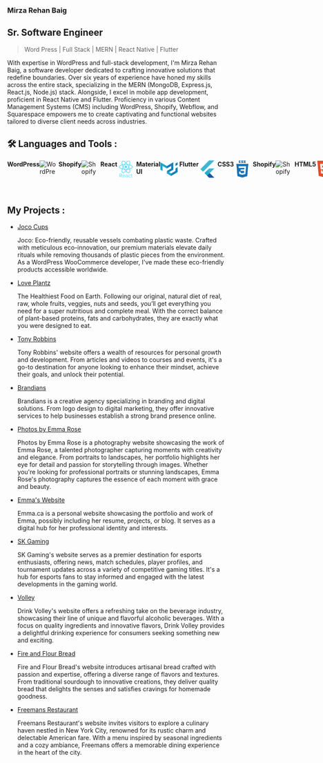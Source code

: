 ### Mirza Rehan Baig

##  Sr. Software Engineer 
> Word Press | Full Stack | MERN | React Native | Flutter

With expertise in WordPress and full-stack development, I'm Mirza Rehan Baig, a software developer dedicated to crafting innovative solutions that redefine boundaries. Over six years of experience have honed my skills across the entire stack, specializing in the MERN (MongoDB, Express.js, React.js, Node.js) stack. Alongside, I excel in mobile app development, proficient in React Native and Flutter. Proficiency in various Content Management Systems (CMS) including WordPress, Shopify, Webflow, and Squarespace empowers me to create captivating and functional websites tailored to diverse client needs across industries.


## :hammer_and_wrench: Languages and Tools :
<div style="display: flex; flex-wrap: nowrap;">
  <span style="font-weight: bold;">WordPress</span>
  <img src="https://simpleicons.org/icons/wordpress.svg"  title="WordPress" alt="WordPress" width="40" height="40"/>
  &nbsp; &nbsp;
  <span style="font-weight: bold;">Shopify</span>
  <img src="https://simpleicons.org/icons/shopify.svg"  title="Shopify" alt="Shopify" width="40" height="40"/>
  &nbsp; &nbsp;
  <span style="font-weight: bold;">React</span>
  <img src="https://github.com/devicons/devicon/blob/master/icons/react/react-original-wordmark.svg" title="React" alt="React" width="40" height="40"/>
  &nbsp; &nbsp; 
  <span style="font-weight: bold;">Material UI</span>
  <img src="https://github.com/devicons/devicon/blob/master/icons/materialui/materialui-original.svg" title="Material UI" alt="Material UI" width="40" height="40"/>
  &nbsp; &nbsp; 
  <span style="font-weight: bold;">Flutter</span>
  <img src="https://github.com/devicons/devicon/blob/master/icons/flutter/flutter-original.svg" title="Flutter" alt="Flutter" width="40" height="40"/>
  &nbsp; &nbsp; 
  <span style="font-weight: bold;">CSS3</span>
  <img src="https://github.com/devicons/devicon/blob/master/icons/css3/css3-plain-wordmark.svg"  title="CSS3" alt="CSS" width="40" height="40"/>
  &nbsp; &nbsp; 
  <span style="font-weight: bold;">Shopify</span>
  <img src="https://simpleicons.org/icons/shopify.svg"  title="Shopify" alt="Shopify" width="40" height="40"/>
  &nbsp; &nbsp;
  <span style="font-weight: bold;">HTML5</span>
  <img src="https://github.com/devicons/devicon/blob/master/icons/html5/html5-original.svg" title="HTML5" alt="HTML" width="40" height="40"/>
  &nbsp; &nbsp; 
  <span style="font-weight: bold;">JavaScript</span>
  <img src="https://github.com/devicons/devicon/blob/master/icons/javascript/javascript-original.svg" title="JavaScript" alt="JavaScript" width="40" height="40"/>
  &nbsp; &nbsp; 
  <span style="font-weight: bold;">Firebase</span>
  <img src="https://github.com/devicons/devicon/blob/master/icons/firebase/firebase-plain-wordmark.svg" title="Firebase" alt="Firebase" width="40" height="40"/>
  &nbsp; &nbsp; 
  <span style="font-weight: bold;">Gatsby</span>
  <img src="https://github.com/devicons/devicon/blob/master/icons/gatsby/gatsby-original.svg" title="Gatsby"  alt="Gatsby" width="40" height="40"/>
  &nbsp; &nbsp;
  <span style="font-weight: bold;">MySQL</span>
  <img src="https://github.com/devicons/devicon/blob/master/icons/mysql/mysql-original-wordmark.svg" title="MySQL"  alt="MySQL" width="40" height="40"/>
  &nbsp; &nbsp; 
  <span style="font-weight: bold;">NodeJS</span>
  <img src="https://github.com/devicons/devicon/blob/master/icons/nodejs/nodejs-original-wordmark.svg" title="NodeJS" alt="NodeJS" width="40" height="40"/>
  &nbsp; &nbsp; 
  <span style="font-weight: bold;">Git</span>
  <img src="https://github.com/devicons/devicon/blob/master/icons/git/git-original-wordmark.svg" title="Git" alt="Git" width="40" height="40"/>
</div>
<br>
<br/>

## My Projects :

- [Joco Cups](https://jococups.com)
  <p>Joco: Eco-friendly, reusable vessels combating plastic waste. Crafted with meticulous eco-innovation, our premium materials elevate daily rituals while removing thousands of plastic pieces from the environment. As a WordPress WooCommerce developer, I've made these eco-friendly products accessible worldwide.</p>

- [Love Plantz](https://loveplantz.com)
  <p>The Healthiest Food on Earth. Following our original, natural diet of real, raw, whole fruits, veggies, nuts and seeds, you’ll get everything you need for a super nutritious and complete meal. With the correct balance of plant-based proteins, fats and carbohydrates, they are exactly what you were designed to eat.</p>

- [Tony Robbins](https://www.tonyrobbins.com)
  <p>Tony Robbins' website offers a wealth of resources for personal growth and development. From articles and videos to courses and events, it's a go-to destination for anyone looking to enhance their mindset, achieve their goals, and unlock their potential.</p>

- [Brandians](https://www.brandians.com)
  <p>Brandians is a creative agency specializing in branding and digital solutions. From logo design to digital marketing, they offer innovative services to help businesses establish a strong brand presence online.</p>

- [Photos by Emma Rose](https://www.photosbyemmarose.com)
  <p>Photos by Emma Rose is a photography website showcasing the work of Emma Rose, a talented photographer capturing moments with creativity and elegance. From portraits to landscapes, her portfolio highlights her eye for detail and passion for storytelling through images. Whether you're looking for professional portraits or stunning landscapes, Emma Rose's photography captures the essence of each moment with grace and beauty.</p>

- [Emma's Website](https://emma.ca)
  <p>Emma.ca is a personal website showcasing the portfolio and work of Emma, possibly including her resume, projects, or blog. It serves as a digital hub for her professional identity and interests.</p>

- [SK Gaming](https://www.sk-gaming.com)
  <p>SK Gaming's website serves as a premier destination for esports enthusiasts, offering news, match schedules, player profiles, and tournament updates across a variety of competitive gaming titles. It's a hub for esports fans to stay informed and engaged with the latest developments in the gaming world.</p>

- [Volley](https://drinkvolley.com)
  <p>Drink Volley's website offers a refreshing take on the beverage industry, showcasing their line of unique and flavorful alcoholic beverages. With a focus on quality ingredients and innovative flavors, Drink Volley provides a delightful drinking experience for consumers seeking something new and exciting.</p>

- [Fire and Flour Bread](https://fireandflourbread.com)
  <p>Fire and Flour Bread's website introduces artisanal bread crafted with passion and expertise, offering a diverse range of flavors and textures. From traditional sourdough to innovative creations, they deliver quality bread that delights the senses and satisfies cravings for homemade goodness.</p>

- [Freemans Restaurant](https://www.freemansrestaurant.com)
  <p>Freemans Restaurant's website invites visitors to explore a culinary haven nestled in New York City, renowned for its rustic charm and delectable American fare. With a menu inspired by seasonal ingredients and a cozy ambiance, Freemans offers a memorable dining experience in the heart of the city.</p>
